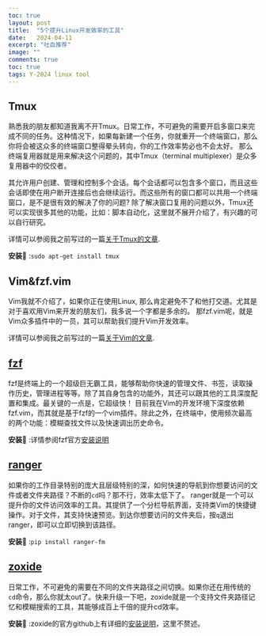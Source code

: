 ```yaml
---
toc: true
layout: post
title:  "5个提升Linux开发效率的工具"
date:   2024-04-11
excerpt: "吐血推荐"
image: ""
comments: true
toc: true
tags: Y-2024 linux tool
---
```


## Tmux

熟悉我的朋友都知道我离不开Tmux。日常工作，不可避免的需要开启多窗口来完成不同的任务。这种情况下，如果每新建一个任务，你就重开一个终端窗口，那么你将会被这众多的终端窗口整得晕头转向，你的工作效率势必也不会太好。
那么终端复用器就是用来解决这个问题的，其中Tmux（terminal multiplexer）是众多复用器中的佼佼者。

其允许用户创建、管理和控制多个会话。每个会话都可以包含多个窗口，而且这些会话即使在用户断开连接后也会继续运行。而这些所有的窗口都可以共用一个终端窗口，是不是很有效的解决了你的问题?
除了解决窗口复用的问题以外，Tmux还可以实现很多其他的功能，比如：脚本自动化，这里就不展开介绍了，有兴趣的可以自行研究。

详情可以参阅我之前写过的一篇[关于Tmux的文章][tmux_intro].

**安装**:wrench: :`sudo apt-get install tmux`


## Vim&fzf.vim
Vim我就不介绍了，如果你正在使用Linux, 那么肯定避免不了和他打交道。尤其是对于喜欢用Vim来开发的朋友们，我多说一个字都是多余的。
那fzf.vim呢，就是Vim众多插件中的一员，其可以帮助我们提升Vim开发效率。

<script src="https://asciinema.org/a/653606.js" id="asciicast-653606" async="true"></script>

详情可以参阅我之前写过的一篇[关于Vim的文章][vim_intro].

## [fzf][fzf]
fzf是终端上的一个超级巨无霸工具，能够帮助你快速的管理文件、书签，读取操作历史，管理进程等等。除了其自身包含的功能外，其还可以跟其他的工具深度配置和集成。最关键的一点是，它超级快！
目前我在Vim的开发环境下深度依赖fzf.vim，而其就是基于fzf的一个vim插件。除此之外，在终端中，使用频次最高的两个功能：模糊查找文件以及快速调出历史命令。

<script src="https://asciinema.org/a/653604.js" id="asciicast-653604" async="true"></script>

**安装**:wrench: :详情参阅fzf官方[安装说明][fzf_install]

## [ranger][ranger_github]
如果你的工作目录特别的庞大且层级特别的深，如何快速的导航到你想要访问的文件或者文件夹路径？不断的`cd`吗？那不行，效率太低下了。
ranger就是一个可以提升你的文件访问效率的工具。其提供了一个分栏导航界面，支持类Vim的快捷键操作。对于文件，其支持快速预览。到达你想要访问的文件夹后，按`q`退出ranger，即可以立即切换到该路径。

<script src="https://asciinema.org/a/653582.js" id="asciicast-653582" async="true"></script>

**安装**:wrench: :`pip install ranger-fm`

## [zoxide][zoxide_github]
日常工作，不可避免的需要在不同的文件夹路径之间切换。如果你还在用传统的`cd`命令，那么你就太out了。快来升级一下吧，zoxide就是一个支持文件夹路径记忆和模糊搜索的工具，其能够成百上千倍的提升cd效率。

<script src="https://asciinema.org/a/653578.js" id="asciicast-653578" async="true"></script>

**安装**:wrench: :zoxide的官方github上有详细的[安装说明][zoxide_install]，这里不赘述。

[tmux_intro]: <https://www.bingfeng.tech/blog/Setup_Your_VIM_Env/>
[vim_intro]: <https://www.bingfeng.tech/blog/Setup_Your_VIM_Env_Part_II/>
[fzf]: <https://github.com/junegunn/fzf>
[fzf_install]: <https://github.com/junegunn/fzf?tab=readme-ov-file#installation>
[ranger_github]: <https://github.com/ranger/ranger>
[zoxide_github]: <https://github.com/ajeetdsouza/zoxide>
[zoxide_install]: <https://github.com/ajeetdsouza/zoxide?tab=readme-ov-file#installation>

